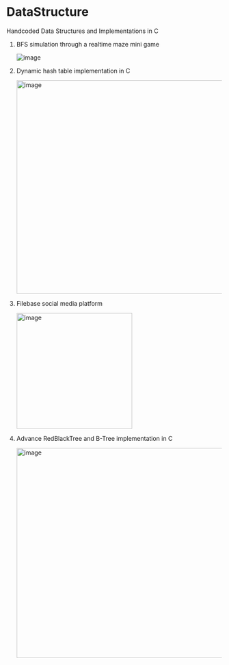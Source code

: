 # DataStructure
Handcoded Data Structures and Implementations in C

1. BFS simulation through a realtime maze mini game

   ![image](https://github.com/user-attachments/assets/511392c8-d1b0-46c0-89e6-7d08d1b9b27c)

2. Dynamic hash table implementation in C
   
   <img width="498" alt="image" src="https://github.com/user-attachments/assets/49b74d6a-e1a5-4b35-9a8a-3eb201b52128">

3. Filebase social media platform

   <img width="270" alt="image" src="https://github.com/user-attachments/assets/1ffb0a6c-4bd0-414c-8b44-33c86164a816">

4. Advance RedBlackTree and B-Tree implementation in C

   <img width="490" alt="image" src="https://github.com/user-attachments/assets/41e60175-c320-4f24-ad92-8b0ae6afb74a">



